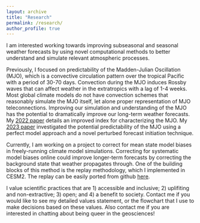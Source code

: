 ```yaml
---
layout: archive
title: "Research"
permalink: /research/
author_profile: true
---
```



I am interested working towards improving subseasonal and seasonal weather forecasts by using novel computational methods to better understand and simulate relevant atmospheric processes. 

Previously, I focused on predictability of the Madden-Julian Oscillation (MJO), which is a convective circulation pattern over the tropical Pacific with a period of 30-70 days. Convection during the MJO induces Rossby waves that can affect weather in the extratropics with a lag of 1-4 weeks. Most global climate models do not have convection schemes that reasonably simulate the MJO itself, let alone proper representation of MJO teleconnections. Improving our simulation and understanding of the MJO has the potential to dramatically improve our long-term weather forecasts. My [2022 paper](https://doi.org/10.1029/2022GL099998) details an improved index for characterizing the MJO. My [2023 paper](https://doi.org/10.1029/2023GL105705) investigated the potential predictability of the MJO using a perfect model approach and a novel perturbed forecast initiation technique. 

Currently, I am working on a project to correct for mean state model biases in freely-running climate model simulations. Correcting for systematic model biases online could improve longer-term forecasts by correcting the background state that weather propagates through. One of the building blocks of this method is the replay methodology, which I implemented in CESM2. The replay can be easily ported from github [here](https://github.com/sweidy/CESM). 

I value scientific practices that are 1) accessible and inclusive; 2) uplifiting and non-extractive; 3) open; and 4) a benefit to society. Contact me if you would like to see my detailed values statement, or the flowchart that I use to make decisions based on these values. Also contact me if you are interested in chatting about being queer in the geosciences!

